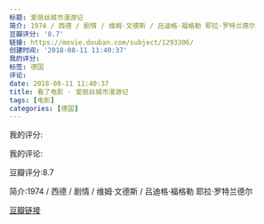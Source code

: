 ```yaml
---
标题: 爱丽丝城市漫游记
简介: 1974 / 西德 / 剧情 / 维姆·文德斯 / 吕迪格·福格勒 耶拉·罗特兰德尔
豆瓣评分: '8.7'
链接: https://movie.douban.com/subject/1293306/
创建时间: '2018-08-11 11:40:37'
我的评分:
标签: 德国
评论:
date: 2018-08-11 11:40:37
title: 看了电影 - 爱丽丝城市漫游记
tags: [电影]
categories: [德国]
---
```


我的评分:

我的评论:

豆瓣评分:8.7

简介:1974 / 西德 / 剧情 / 维姆·文德斯 / 吕迪格·福格勒 耶拉·罗特兰德尔

[豆瓣链接](https://movie.douban.com/subject/1293306/)

